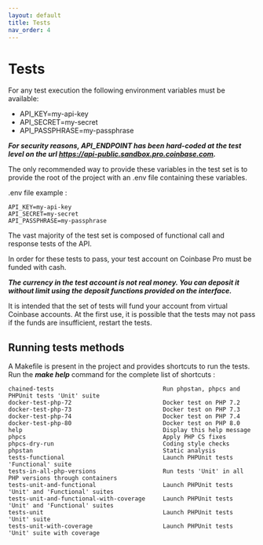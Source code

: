 ```yaml
---
layout: default
title: Tests
nav_order: 4
---
```


# Tests

For any test execution the following environment variables must be available:
* API_KEY=my-api-key
* API_SECRET=my-secret
* API_PASSPHRASE=my-passphrase

***For security reasons, API_ENDPOINT has been hard-coded at the test level on the url https://api-public.sandbox.pro.coinbase.com.***

The only recommended way to provide these variables in the test set is to provide the root of the project with an .env file containing these variables.

.env file example :

```shell
API_KEY=my-api-key
API_SECRET=my-secret
API_PASSPHRASE=my-passphrase
```
The vast majority of the test set is composed of functional call and response tests of the API.

In order for these tests to pass, your test account on Coinbase Pro must be funded with cash.

***The currency in the test account is not real money. You can deposit it without limit using the deposit functions provided on the interface.***

It is intended that the set of tests will fund your account from virtual Coinbase accounts. At the first use, it is possible that the tests may not pass if the funds are insufficient, restart the tests.

## Running tests methods

A Makefile is present in the project and provides shortcuts to run the tests. Run the ***make help*** command for the complete list of shortcuts :

```shell
chained-tests                               Run phpstan, phpcs and PHPUnit tests 'Unit' suite
docker-test-php-72                          Docker test on PHP 7.2
docker-test-php-73                          Docker test on PHP 7.3
docker-test-php-74                          Docker test on PHP 7.4
docker-test-php-80                          Docker test on PHP 8.0
help                                        Display this help message
phpcs                                       Apply PHP CS fixes
phpcs-dry-run                               Coding style checks
phpstan                                     Static analysis
tests-functional                            Launch PHPUnit tests 'Functional' suite
tests-in-all-php-versions                   Run tests 'Unit' in all PHP versions through containers
tests-unit-and-functional                   Launch PHPUnit tests 'Unit' and 'Functional' suites
tests-unit-and-functional-with-coverage     Launch PHPUnit tests 'Unit' and 'Functional' suites
tests-unit                                  Launch PHPUnit tests 'Unit' suite
tests-unit-with-coverage                    Launch PHPUnit tests 'Unit' suite with coverage
```
